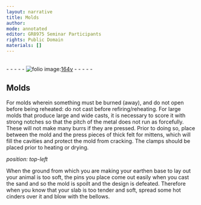 ```yaml
---
layout: narrative
title: Molds
author:
mode: annotated
editor: GR8975 Seminar Participants
rights: Public Domain
materials: []
---
```


 <br/>- - - - - <a href="http://gallica.bnf.fr/ark:/12148/btv1b10500001g/f334.item"><img src="../assets/photo-icon.png" alt="folio image: " style="display:inline-block; margin-bottom:-3px;"/>164v</a> - - - - - <br/> 
## Molds

 
For molds wherein something must be burned (away), and do not open before being reheated: do not cast before refiring/reheating. For large molds that produce large and wide casts, it is necessary to score it with strong notches so that the pitch of the metal does not run as forcefully. These will not make many burrs if they are pressed. Prior to doing so, place between the mold and the press pieces of thick felt for mittens, which will fill the cavities and protect the mold from cracking. The clamps should be placed prior to heating or drying.
 
*position: top-left*

When the ground from which you are making your earthen base to lay out your animal is too soft, the pins you place come out easily when you cast the sand and so the mold is spoilt and the design is defeated. Therefore when you know that your slab is too tender and soft, spread some hot cinders over it and blow with the bellows.
 